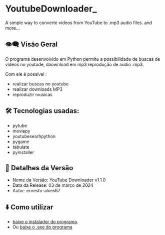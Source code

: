 # YoutubeDownloader_
A simple way to converte videos from YouTube to .mp3 audio files. and more...

## 👁️‍🗨️ Visão Geral
O programa desenvolvido em Python permite a possibilidade de buscas de videos no youtude, daownload em mp3 reprodução de audio .mp3.

Com ele é possível :
  - realizar buscas no youtube
  - realizar downloads MP3
  - reproduzir musicas
 
## 🛠 Tecnologias usadas:
 - pytube
 - moviepy
 - youtubesearhpython
 - pygame
 - tabulate
 - pyinstaller
## 🚀 Detalhes da Versão
  - Nome da Versão: YouTube Downloader v1.1.0
  - Data da Release: 03 de março de 2024
  - Autor: ernesto-alves67
## ⬇️ Como utilizar
  - [baixe o instalador do programa](https://github.com/Ernesto-Alves67/YoutubeDownloader/install_YtDloader.exe).
  - Ou [baixe o .exe do programa](https://github.com/Ernesto-Alves67/YoutubeDownloader/YtDloader.exe)

